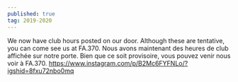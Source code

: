 ```yaml
---
published: true
tag: 2019-2020
---
```

We now have club hours posted on our door. Although these are tentative, you can come see us at FA.370.
Nous avons maintenant des heures de club affichée sur notre porte. Bien que ce soit provisoire, vous pouvez venir nous voir à FA.370.
https://www.instagram.com/p/B2Mc6FYFNLo/?igshid=8fxu72nbo0mq